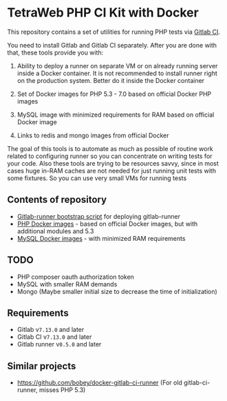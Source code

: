 # TetraWeb PHP CI Kit with Docker

This repository contains a set of utilities for running PHP tests via [Gitlab CI](https://about.gitlab.com/gitlab-ci/).

You need to install Gitlab and Gitlab CI separately. After you are done with that, these tools provide you with:

1. Ability to deploy a runner on separate VM or on already running server inside a Docker container. It is not recommended to install runner right on the production system. Better do it inside the Docker container

2. Set of Docker images for PHP 5.3 - 7.0 based on official Docker PHP images

3. MySQL image with minimized requirements for RAM based on official Docker image

4. Links to redis and mongo images from official Docker

The goal of this tools is to automate as much as possible of routine work related to configuring runner so you can concentrate on writing tests for your code.
Also these tools are trying to be resources savvy, since in most cases huge in-RAM caches are not needed for just running unit tests with some fixtures. So you can use very small VMs for running tests

## Contents of repository
 - [Gitlab-runner bootstrap script](https://github.com/TetraWeb/docker/tree/master/gitlab-runner-vm) for deploying gitlab-runner
 - [PHP Docker images](https://github.com/TetraWeb/docker/tree/master/php) - based on official Docker images, but with additional modules and 5.3 
 - [MySQL Docker images](https://github.com/TetraWeb/docker/tree/master/mysql) - with minimized RAM requirements

## TODO
 - PHP composer oauth authorization token
 - MySQL with smaller RAM demands
 - Mongo (Maybe smaller initial size to decrease the time of initialization)

## Requirements
 - Gitlab v`7.13.0` and later
 - Gitlab CI v`7.13.0` and later
 - Gitlab runner v`0.5.0` and later

## Similar projects
 - https://github.com/bobey/docker-gitlab-ci-runner (For old gitlab-ci-runner, misses PHP 5.3)
